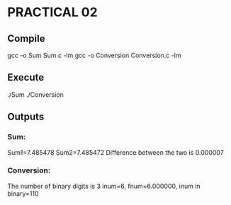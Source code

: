 # PRACTICAL 02
## Compile

gcc -o Sum Sum.c -lm
gcc -o Conversion Conversion.c -lm

## Execute
./Sum
./Conversion

## Outputs

### Sum:
Sum1=7.485478
Sum2=7.485472
Difference between the two is 0.000007

### Conversion:
The number of binary digits is 3
inum=6,  fnum=6.000000, inum in binary=110